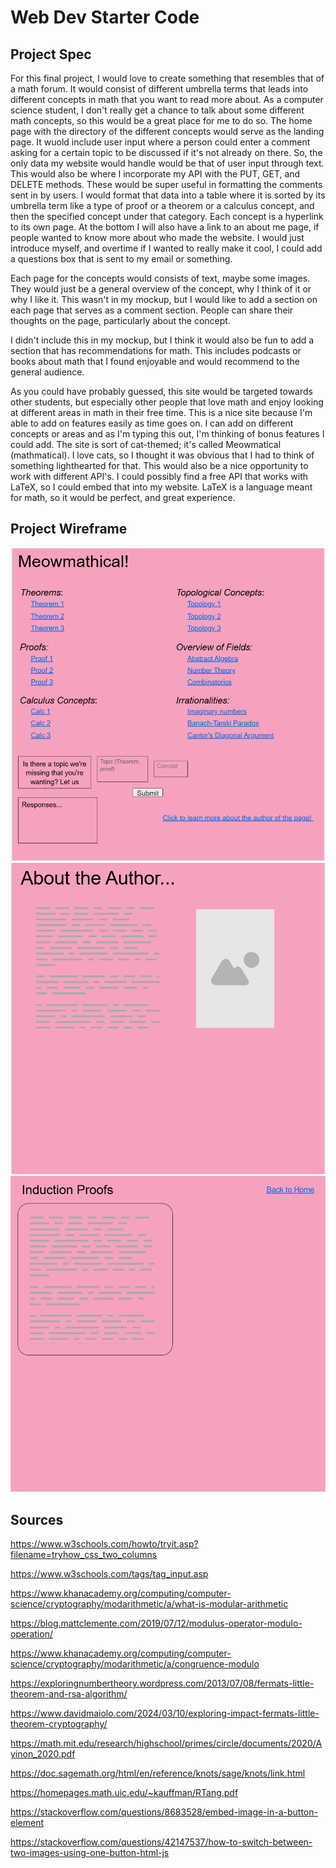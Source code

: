# Web Dev Starter Code

## Project Spec

For this final project, I would love to create something that resembles that of a math forum. It would consist of different umbrella terms that leads into different concepts in math that you want to read more about. As a computer science student, I don't really get a chance to talk about some different math concepts, so this would be a great place for me to do so. The home page with the directory of the different concepts would serve as the landing page. It wuold include user input where a person could enter a comment asking for a certain topic to be discussed if it's not already on there. So, the only data my website would handle would be that of user input through text. This would also be where I incorporate my API with the PUT, GET, and DELETE methods. These would be super useful in formatting the comments sent in by users. I would format that data into a table where it is sorted by its umbrella term like a type of proof or a theorem or a calculus concept, and then the specified concept under that category. Each concept is a hyperlink to its own page. At the bottom I will also have a link to an about me page, if people wanted to know more about who made the website. I would just introduce myself, and overtime if I wanted to really make it cool, I could add a questions box that is sent to my email or something. 

Each page for the concepts would consists of text, maybe some images. They would just be a general overview of the concept, why I think of it or why I like it. This wasn't in my mockup, but I would like to add a section on each page that serves as a comment section. People can share their thoughts on the page, particularly about the concept. 

I didn't include this in my mockup, but I think it would also be fun to add a section that has recommendations for math. This includes podcasts or books about math that I found enjoyable and would recommend to the general audience.

As you could have probably guessed, this site would be targeted towards other students, but especially other people that love math and enjoy looking at different areas in math in their free time. This is a nice site because I'm able to add on features easily as time goes on. I can add on different concepts or areas and as I'm typing this out, I'm thinking of bonus features I could add. The site is sort of cat-themed; it's called Meowmatical (mathmatical). I love cats, so I thought it was obvious that I had to think of something lighthearted for that. This would also be a nice opportunity to work with different API's. I could possibly find a free API that works with LaTeX, so I could embed that into my website. LaTeX is a language meant for math, so it would be perfect, and great experience.  

## Project Wireframe

![Home Page](homePage.png)
![About Me Page](AboutMe.png)
![Proof Example](ProofPage.png)


## Sources 

https://www.w3schools.com/howto/tryit.asp?filename=tryhow_css_two_columns 

https://www.w3schools.com/tags/tag_input.asp

https://www.khanacademy.org/computing/computer-science/cryptography/modarithmetic/a/what-is-modular-arithmetic

https://blog.mattclemente.com/2019/07/12/modulus-operator-modulo-operation/

https://www.khanacademy.org/computing/computer-science/cryptography/modarithmetic/a/congruence-modulo

https://exploringnumbertheory.wordpress.com/2013/07/08/fermats-little-theorem-and-rsa-algorithm/

https://www.davidmaiolo.com/2024/03/10/exploring-impact-fermats-little-theorem-cryptography/

https://math.mit.edu/research/highschool/primes/circle/documents/2020/Ayinon_2020.pdf

https://doc.sagemath.org/html/en/reference/knots/sage/knots/link.html

https://homepages.math.uic.edu/~kauffman/RTang.pdf

https://stackoverflow.com/questions/8683528/embed-image-in-a-button-element

https://stackoverflow.com/questions/42147537/how-to-switch-between-two-images-using-one-button-html-js